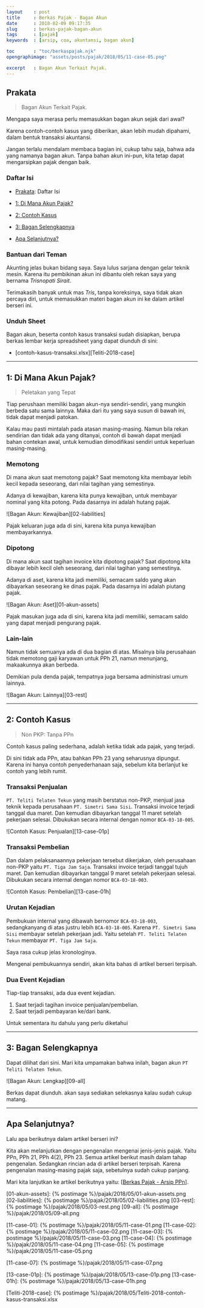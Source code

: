 ```yaml
---
layout    : post
title     : Berkas Pajak - Bagan Akun
date      : 2018-02-09 09:17:35
slug      : berkas-pajak-bagan-akun
tags      : [pajak]
keywords  : [arsip, coa, akuntansi, bagan akun]

toc       : "toc/berkaspajak.njk"
opengraphimage: "assets/posts/pajak/2018/05/11-case-05.png"

excerpt   : Bagan Akun Terkait Pajak.
---
```


<a name="prakata"></a>

## Prakata

> Bagan Akun Terkait Pajak.

Mengapa saya merasa perlu memasukkan bagan akun sejak dari awal?

Karena contoh-contoh kasus yang diberikan,
akan lebih mudah dipahami,
dalam bentuk transaksi akuntansi.

Jangan terlalu mendalam membaca bagian ini,
cukup tahu saja, bahwa ada yang namanya bagan akun.
Tanpa bahan akun ini-pun,
kita tetap dapat mengarsipkan pajak dengan baik.

### Daftar Isi

* [Prakata](#prakata): Daftar Isi

* [1: Di Mana Akun Pajak?](#peletakan)

* [2: Contoh Kasus](#contohkasus)

* [3: Bagan Selengkapnya](#lengkap)

* [Apa Selanjutnya?](#selanjutnya)

### Bantuan dari Teman

Akunting jelas bukan bidang saya.
Saya lulus sarjana dengan gelar teknik mesin.
Karena itu pembikinan akun ini dibantu oleh rekan saya yang bernama
*Trisnopati Sirait*.

Terimakasih banyak untuk mas *Tris*,
tanpa koreksinya, saya tidak akan percaya diri,
untuk memasukkan materi bagan akun ini ke dalam artikel berseri ini.

### Unduh Sheet

Bagan akun, beserta contoh kasus transaksi sudah disiapkan,
berupa berkas lembar kerja spreadsheet yang dapat diunduh di sini:

* [contoh-kasus-transaksi.xlsx][Teliti-2018-case]

-- -- --

<a name="peletakan"></a>

## 1: Di Mana Akun Pajak?

> Peletakan yang Tepat

Tiap perushaan memiliki bagan akun-nya sendiri-sendiri,
yang mungkin berbeda satu sama lainnya.
Maka dari itu yang saya susun di bawah ini,
tidak dapat menjadi patokan.

Kalau mau pasti mintalah pada atasan masing-masing.
Namun bila rekan sendirian dan tidak ada yang ditanyai,
contoh di bawah dapat menjadi bahan contekan awal,
untuk kemudian dimodifikasi sendiri untuk keperluan masing-masing.

### Memotong

Di mana akun saat memotong pajak?
Saat memotong kita membayar lebih kecil kepada seseorang,
dari nilai tagihan yang semestinya.

Adanya di kewajiban, karena kita punya kewajiban,
untuk membayar nominal yang kita potong.
Pada dasarnya ini adalah hutang pajak.

![Bagan Akun: Kewajiban][02-liabilities]

Pajak keluaran juga ada di sini,
karena kita punya kewajiban membayarkannya.

### Dipotong

Di mana akun saat tagihan invoice kita dipotong pajak?
Saat dipotong kita dibayar lebih kecil oleh seseorang,
dari nilai tagihan yang semestinya.

Adanya di aset, karena kita jadi memiliki,
semacam saldo yang akan dibayarkan seseorang ke dinas pajak.
Pada dasarnya ini adalah piutang pajak.

![Bagan Akun: Aset][01-akun-assets]

Pajak masukan juga ada di sini,
karena kita jadi memiliki,
semacam saldo yang dapat menjadi pengurang pajak.

### Lain-lain

Namun tidak semuanya ada di dua bagian di atas.
Misalnya bila perusahaan tidak memotong gaji karyawan untuk PPh 21,
namun menunjang, makaakunnya akan berbeda.

Demikian pula denda pajak,
tempatnya juga bersama administrasi umum lainnya.

![Bagan Akun: Lainnya][03-rest]

-- -- --

<a name="contohkasus"></a>

## 2: Contoh Kasus

> Non PKP: Tanpa PPn

Contoh kasus paling sederhana, adalah ketika tidak ada pajak,
yang terjadi.

Di sini tidak ada PPn, atau bahkan PPh 23 yang seharusnya dipungut.
Karena ini hanya contoh penyederhanaan saja,
sebelum kita berlanjut ke contoh yang lebih rumit.

### Transaksi Penjualan

`PT. Teliti Telaten Tekun` yang masih berstatus non-PKP,
menjual jasa teknik kepada perusahaan `PT. Simetri Sama Sisi`.
Transaksi invoice terjadi tanggal dua maret.
Dan kemudian dibayarkan tanggal 11 maret setelah pekerjaan selesai.
Dibukukan secara internal dengan nomor `BCA-03-18-005`.

![Contoh Kasus: Penjualan][13-case-01p]

### Transaksi Pembelian

Dan dalam pelaksanaannya pekerjaan tersebut dikerjakan,
oleh perusahaan non-PKP yaitu `PT. Tiga Jam Saja`.
Transaksi invoice terjadi tanggal tujuh maret.
Dan kemudian dibayarkan tanggal 9 maret setelah pekerjaan selesai.
Dibukukan secara internal dengan nomor `BCA-03-18-003`.

![Contoh Kasus: Pembelian][13-case-01h]

### Urutan Kejadian

Pembukuan internal yang dibawah bernomor `BCA-03-18-003`,
sedangkanyang di atas justru lebih `BCA-03-18-005`.
Karena `PT. Simetri Sama Sisi` membayar setelah pekerjaan jadi.
Yaitu setelah `PT. Teliti Telaten Tekun` membayar `PT. Tiga Jam Saja`.

Saya rasa cukup jelas kronologinya.

Mengenai pembukuannya sendiri,
akan kita bahas di artikel berseri terpisah.

### Dua Event Kejadian

Tiap-tiap transaksi, ada dua event kejadian.
1. Saat terjadi tagihan invoice penjualan/pembelian.
2. Saat terjadi pembayaran ke/dari bank.

Untuk sementara itu dahulu yang perlu diketahui

-- -- --

<a name="lengkap"></a>

## 3: Bagan Selengkapnya

Dapat dilihat dari sini.
Mari kita umpamakan bahwa inilah,
bagan akun `PT Teliti Telaten Tekun`.

![Bagan Akun: Lengkap][09-all]

Berkas dapat diunduh.
akan saya sediakan selekasnya kalau sudah cukup matang.

-- -- --

<a name="selanjutnya"></a>

## Apa Selanjutnya?

Lalu apa berikutnya dalam artikel berseri ini?

Kita akan melanjutkan dengan pengenalan mengenai jenis-jenis pajak.
Yaitu PPn, PPh 21, PPh 4(2), PPh 23.
Semua artikel berikut masih dalam tahap pengenalan.
Sedangkan rincian ada di artikel berseri terpisah.
Karena pengenalan masing-masing pajak saja,
sebetulnya sudah cukup panjang.

Mari kita lanjutkan ke artikel berikutnya yaitu:
[[Berkas Pajak - Arsip PPn][local-whats-next]].

[//]: <> ( -- -- -- links below -- -- -- )

[local-whats-next]:     /pajak/2018/03/15/berkas-pajak-ppn.html

[01-akun-assets]:       {% postimage %}/pajak/2018/05/01-akun-assets.png
[02-liabilities]:       {% postimage %}/pajak/2018/05/02-liabilities.png
[03-rest]:              {% postimage %}/pajak/2018/05/03-rest.png
[09-all]:               {% postimage %}/pajak/2018/05/09-all.png

[11-case-01]:           {% postimage %}/pajak/2018/05/11-case-01.png
[11-case-02]:           {% postimage %}/pajak/2018/05/11-case-02.png
[11-case-03]:           {% postimage %}/pajak/2018/05/11-case-03.png
[11-case-04]:           {% postimage %}/pajak/2018/05/11-case-04.png
[11-case-05]:           {% postimage %}/pajak/2018/05/11-case-05.png

[11-case-07]:           {% postimage %}/pajak/2018/05/11-case-07.png

[13-case-01p]:          {% postimage %}/pajak/2018/05/13-case-01p.png
[13-case-01h]:          {% postimage %}/pajak/2018/05/13-case-01h.png


[Teliti-2018-case]:     {% postimage %}/pajak/2018/05/Teliti-2018-contoh-kasus-transaksi.xlsx
